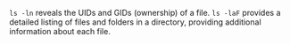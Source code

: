 ```ls -ln``` reveals the UIDs and GIDs (ownership) of a file.
```ls -laF``` provides a detailed listing of files and folders in a directory, providing additional information about each file. 

